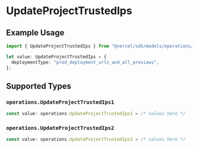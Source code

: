 # UpdateProjectTrustedIps

## Example Usage

```typescript
import { UpdateProjectTrustedIps } from "@vercel/sdk/models/operations/updateproject.js";

let value: UpdateProjectTrustedIps = {
  deploymentType: "prod_deployment_urls_and_all_previews",
};
```

## Supported Types

### `operations.UpdateProjectTrustedIps1`

```typescript
const value: operations.UpdateProjectTrustedIps1 = /* values here */
```

### `operations.UpdateProjectTrustedIps2`

```typescript
const value: operations.UpdateProjectTrustedIps2 = /* values here */
```

